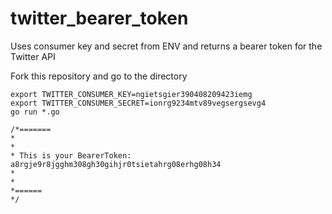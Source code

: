 # twitter_bearer_token
Uses consumer key and secret from ENV and returns a bearer token for the Twitter API

Fork this repository and go to the directory

```
export TWITTER_CONSUMER_KEY=ngietsgier390408209423iemg
export TWITTER_CONSUMER_SECRET=ionrg9234mtv89vegsergsevg4
go run *.go

/*=======
*
*
* This is your BearerToken: a8rgje9r8jgghm308gh30gihjr0tsietahrg08erhg08h34
*
*
*======
*/
```
